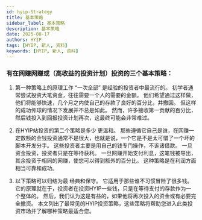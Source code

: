 ```yaml
---
id: hyip-Strategy
title: 基本策略
sidebar_label: 基本策略
description: 基本策略
date: 2025-08-17
authors: HYIP
tags: [HYIP, 新人, 资料]
keywords: [HYIP, 新人, 资料]
---
```


### 有在网赚网赚或（高收益的投资计划）投资的三个基本策略： 
1. 第一种策略上的原理工作 “一次全部” 是经验的投资者中最流行的。 初学者通常尝试投资大笔资金，往往需要一个人的需要的金额。 他们希望通过这样做，他们将能够快速，几个月之内使自己的存款了良好的百分比，并撤回。 但这样的成功传球的情况下发展并不总是如此。 然而，许多接收第一贡献的百分比，然后钱投入到回报投资计划再次，这最终可能会非常难过。 

2. 在HYIP站投资的第二个策略是多少 更温和。 那些遵循它自己是谁，在网赚一定数额的金钱投资通常不是很大，也就是说，一个它是不是太可惜了一个坏的脚本开发分手。 这些投资者主要是用自己的钱专门操作，不诉诸借款。 一旦资金投资，投资者只是在等待获利。 一旦网赚开始支付利息，这笔钱被导出，其余投资于相同的网赚，使您可以得到额外的百分比。 这种策略是在利润方面相当可靠和成功。 

3. 以下策略可以归结为最 经典和保守。 它适用于那些谁不习惯冒险了很多钱。 它的原理就在于，投资者在投资HYIP一些钱，只是在等待支付的存款作为一个整体的。 然后，我们认为这是有益的，如果他将再次投入的资金或有必要完全撤资。 本文列出了最常见的HYIP投资策略，这些策略将帮助您进入此类投资市场并了解哪种策略最适合您。



